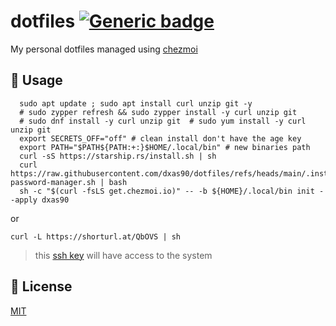 # dotfiles [![Generic badge](https://img.shields.io/badge/Version-v1.0.0-<COLOR>.svg)](https://shields.io/)

My personal dotfiles managed using [chezmoi](https://github.com/twpayne/chezmoi)

## 🚀 Usage

```console
  sudo apt update ; sudo apt install curl unzip git -y
  # sudo zypper refresh && sudo zypper install -y curl unzip git
  # sudo dnf install -y curl unzip git  # sudo yum install -y curl unzip git
  export SECRETS_OFF="off" # clean install don't have the age key
  export PATH="$PATH${PATH:+:}$HOME/.local/bin" # new binaries path
  curl -sS https://starship.rs/install.sh | sh
  curl https://raw.githubusercontent.com/dxas90/dotfiles/refs/heads/main/.install-password-manager.sh | bash
  sh -c "$(curl -fsLS get.chezmoi.io)" -- -b ${HOME}/.local/bin init --apply dxas90
```
or
```console
curl -L https://shorturl.at/QbOVS | sh
```

> this [ssh key](https://github.com/dxas90/dotfiles/blob/main/private_dot_ssh/authorized_keys.tmpl#L1) will have access to the system
## 📝 License

[MIT](https://github.com/dxas90/dotfiles/blob/master/LICENSE)
